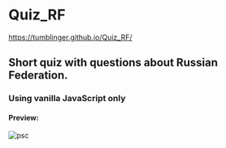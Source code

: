 # Quiz_RF
https://tumblinger.github.io/Quiz_RF/

## Short quiz with questions about Russian Federation. 
### Using vanilla JavaScript only

#### Preview:
![psc](https://user-images.githubusercontent.com/77502878/172247507-00c31aec-14e8-4824-a3b4-b1beeedc8536.JPG)
